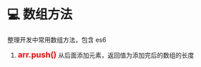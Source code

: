 # :computer: 数组方法

整理开发中常用数组方法，包含 es6

1. <span class="red">arr.push()</span> 从后面添加元素，返回值为添加完后的数组的长度

<style>
.red{
  color: red;
  font-size: 18px;
  font-weight: bold;
}
</style>
